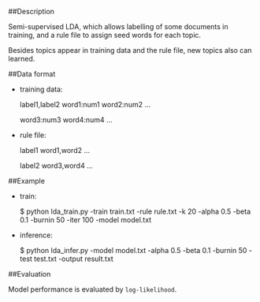 
##Description

Semi-supervised LDA, which allows labelling of some documents in training, and a rule file to assign seed words for each topic.

Besides topics appear in training data and the rule file, new topics also can learned.

##Data format

* training data:

    label1,label2 word1:num1 word2:num2 ...

    word3:num3 word4:num4 ...

* rule file:

    label1 word1,word2 ...

    label2 word3,word4 ...

##Example

* train:

    $ python lda\_train.py -train train.txt -rule rule.txt -k 20 -alpha 0.5 -beta 0.1 -burnin 50 -iter 100 -model model.txt

* inference:

    $ python lda\_infer.py -model model.txt -alpha 0.5 -beta 0.1 -burnin 50 -test test.txt -output result.txt

##Evaluation

Model performance is evaluated by `log-likelihood`.
